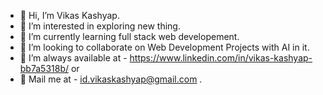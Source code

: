 - 👋 Hi, I’m Vikas Kashyap.
- 👀 I’m interested in exploring new thing.
- 🌱 I’m currently learning full stack web developement.
- 💞️ I’m looking to collaborate on Web Development Projects with AI in it.
- 💬 I’m always available at - https://www.linkedin.com/in/vikas-kashyap-bb7a5318b/ or 
- 📧 Mail me at - id.vikaskashyap@gmail.com .


